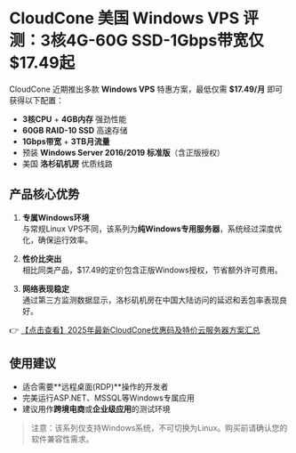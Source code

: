 # CloudCone 美国 Windows VPS 评测：3核4G-60G SSD-1Gbps带宽仅$17.49起

CloudCone 近期推出多款 **Windows VPS** 特惠方案，最低仅需 **$17.49/月** 即可获得以下配置：

- **3核CPU** + **4GB内存** 强劲性能
- **60GB RAID-10 SSD** 高速存储
- **1Gbps带宽** + **3TB月流量**
- 预装 **Windows Server 2016/2019 标准版**（含正版授权）
- 美国 **洛杉矶机房** 优质线路

## 产品核心优势

1. **专属Windows环境**  
   与常规Linux VPS不同，该系列为**纯Windows专用服务器**，系统经过深度优化，确保运行效率。

2. **性价比突出**  
   相比同类产品，$17.49的定价包含正版Windows授权，节省额外许可费用。

3. **网络表现稳定**  
   通过第三方监测数据显示，洛杉矶机房在中国大陆访问的延迟和丢包率表现良好。

👉 [【点击查看】2025年最新CloudCone优惠码及特价云服务器方案汇总](https://bit.ly/Cloudcone)

## 使用建议

- 适合需要**远程桌面(RDP)**操作的开发者
- 完美运行ASP.NET、MSSQL等Windows专属应用
- 建议用作**跨境电商**或**企业级应用**的测试环境

> 注意：该系列仅支持Windows系统，不可切换为Linux。购买前请确认您的软件兼容性需求。